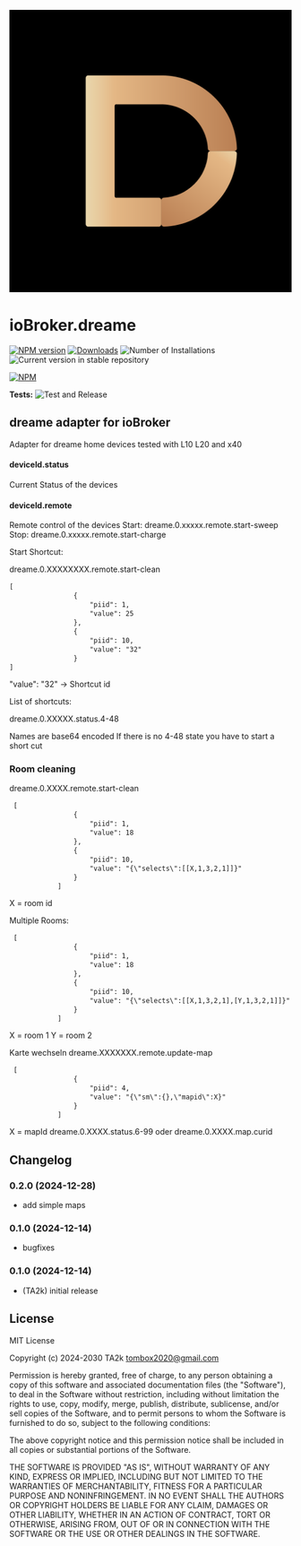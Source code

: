 ![Logo](admin/dreame.png)

# ioBroker.dreame

[![NPM version](https://img.shields.io/npm/v/iobroker.dreame.svg)](https://www.npmjs.com/package/iobroker.dreame)
[![Downloads](https://img.shields.io/npm/dm/iobroker.dreame.svg)](https://www.npmjs.com/package/iobroker.dreame)
![Number of Installations](https://iobroker.live/badges/dreame-installed.svg)
![Current version in stable repository](https://iobroker.live/badges/dreame-stable.svg)

[![NPM](https://nodei.co/npm/iobroker.dreame.png?downloads=true)](https://nodei.co/npm/iobroker.dreame/)

**Tests:** ![Test and Release](https://github.com/TA2k/ioBroker.dreame/workflows/Test%20and%20Release/badge.svg)

## dreame adapter for ioBroker

Adapter for dreame home devices tested with L10 L20 and x40

#### deviceId.status

Current Status of the devices

#### deviceId.remote

Remote control of the devices
Start: dreame.0.xxxxx.remote.start-sweep
Stop: dreame.0.xxxxx.remote.start-charge

Start Shortcut:

dreame.0.XXXXXXXX.remote.start-clean

```
[
                {
                    "piid": 1,
                    "value": 25
                },
                {
                    "piid": 10,
                    "value": "32"
                }
]
```

"value": "32" -> Shortcut id

List of shortcuts:

dreame.0.XXXXX.status.4-48

Names are base64 encoded
If there is no 4-48 state you have to start a short cut

### Room cleaning

dreame.0.XXXX.remote.start-clean

```
 [
                {
                    "piid": 1,
                    "value": 18
                },
                {
                    "piid": 10,
                    "value": "{\"selects\":[[X,1,3,2,1]]}"
                }
            ]
```

X = room id

Multiple Rooms:

```
 [
                {
                    "piid": 1,
                    "value": 18
                },
                {
                    "piid": 10,
                    "value": "{\"selects\":[[X,1,3,2,1],[Y,1,3,2,1]]}"
                }
            ]
```

X = room 1
Y = room 2

Karte wechseln
dreame.XXXXXXX.remote.update-map

```
 [
                {
                    "piid": 4,
                    "value": "{\"sm\":{},\"mapid\":X}"
                }
            ]
```

X = mapId
dreame.0.XXXX.status.6-99
oder
dreame.0.XXXX.map.curid

## Changelog

<!--
    Placeholder for the next version (at the beginning of the line):
    ### **WORK IN PROGRESS**
-->
### 0.2.0 (2024-12-28)

- add simple maps

### 0.1.0 (2024-12-14)

- bugfixes

### 0.1.0 (2024-12-14)

- (TA2k) initial release

## License

MIT License

Copyright (c) 2024-2030 TA2k <tombox2020@gmail.com>

Permission is hereby granted, free of charge, to any person obtaining a copy
of this software and associated documentation files (the "Software"), to deal
in the Software without restriction, including without limitation the rights
to use, copy, modify, merge, publish, distribute, sublicense, and/or sell
copies of the Software, and to permit persons to whom the Software is
furnished to do so, subject to the following conditions:

The above copyright notice and this permission notice shall be included in all
copies or substantial portions of the Software.

THE SOFTWARE IS PROVIDED "AS IS", WITHOUT WARRANTY OF ANY KIND, EXPRESS OR
IMPLIED, INCLUDING BUT NOT LIMITED TO THE WARRANTIES OF MERCHANTABILITY,
FITNESS FOR A PARTICULAR PURPOSE AND NONINFRINGEMENT. IN NO EVENT SHALL THE
AUTHORS OR COPYRIGHT HOLDERS BE LIABLE FOR ANY CLAIM, DAMAGES OR OTHER
LIABILITY, WHETHER IN AN ACTION OF CONTRACT, TORT OR OTHERWISE, ARISING FROM,
OUT OF OR IN CONNECTION WITH THE SOFTWARE OR THE USE OR OTHER DEALINGS IN THE
SOFTWARE.
